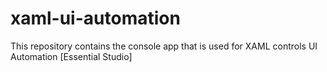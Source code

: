 # xaml-ui-automation 
This repository contains the console app that is used for XAML controls UI Automation [Essential Studio]

